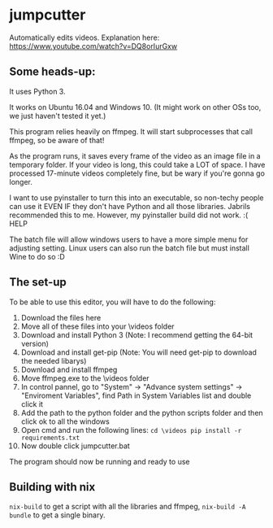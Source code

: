 # jumpcutter
Automatically edits videos. Explanation here: https://www.youtube.com/watch?v=DQ8orIurGxw

## Some heads-up:

It uses Python 3.

It works on Ubuntu 16.04 and Windows 10. (It might work on other OSs too, we just haven't tested it yet.)

This program relies heavily on ffmpeg. It will start subprocesses that call ffmpeg, so be aware of that!

As the program runs, it saves every frame of the video as an image file in a
temporary folder. If your video is long, this could take a LOT of space.
I have processed 17-minute videos completely fine, but be wary if you're gonna go longer.

I want to use pyinstaller to turn this into an executable, so non-techy people
can use it EVEN IF they don't have Python and all those libraries. Jabrils 
recommended this to me. However, my pyinstaller build did not work. :( HELP

The batch file will allow windows users to have a more simple menu for adjusting setting. Linux users can
also run the batch file but must install Wine to do so :D

## The set-up
To be able to use this editor, you will have to do the following:

1. Download the files here
2. Move all of these files into your \videos folder
3. Download and install Python 3 (Note: I recommend getting the 64-bit version)
4. Download and install get-pip (Note: You will need get-pip to download the needed libarys)
5. Download and install ffmpeg
6. Move ffmpeg.exe to the \videos folder
7. In control pannel, go to "System" -> "Advance system settings" -> "Enviroment Variables", find Path in System Variables list and double click it
8. Add the path to the python folder and the python scripts folder and then click ok to all the windows
9. Open cmd and run the following lines:
``cd \videos
  pip install -r requirements.txt``
10. Now double click jumpcutter.bat

The program should now be running and ready to use

## Building with nix
`nix-build` to get a script with all the libraries and ffmpeg, `nix-build -A bundle` to get a single binary.
